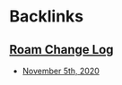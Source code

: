 
# Backlinks
## [Roam Change Log](<Roam Change Log.md>)
- [November 5th, 2020](<November 5th, 2020.md>)


